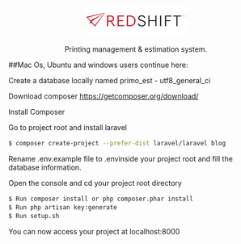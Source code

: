 <p align="center"><img src="https://github.com/sturzael/printstop-primo/blob/edev/redshift.png"></p>

<p align="center">Printing management & estimation system.</p>

##Mac Os, Ubuntu and windows users continue here:

Create a database locally named primo_est - utf8_general_ci

Download composer https://getcomposer.org/download/

Install Composer

Go to project root and install laravel

```sh
$ composer create-project --prefer-dist laravel/laravel blog
```

Rename .env.example file to .envinside your project root and fill the database information.

Open the console and cd your project root directory

```sh
$ Run composer install or php composer.phar install
$ Run php artisan key:generate
$ Run setup.sh
```
You can now access your project at localhost:8000
